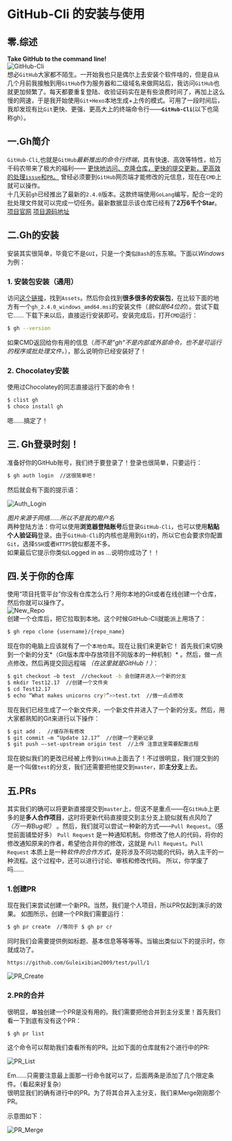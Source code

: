 # GitHub-Cli 的安装与使用  

## 零.综述  
**Take GitHub to the command line!**  
![GitHub-Cli](https://raw.githubusercontent.com/Guleixibian2009/Guleixibian2009/GitHub-Drive/Cli1.png)  
想必`GitHub`大家都不陌生。一开始我也只是偶尔上去安装个软件啥的，但是自从几个月前我接触到用`GitHub`作为服务器和二级域名来做网站后，我访问`GitHub`也就更加频繁了。每天都要重复登陆、收验证码实在是有些浪费时间了，再加上这么慢的网速，于是我开始使用`Git+Hexo`本地生成+上传的模式。可用了一段时间后，我却发现有比`Git`更快、更强、更高大上的终端命令行——**`GitHub-Cli`**(以下也简称gh）。

## 一.Gh简介
`GitHub-Cli`,也就是`GitHub`*最新推出的命令行终端*，具有快速、高效等特性，给万千码农带来了极大的福利—— <u>更快地访问、克隆仓库，更快的提交更新，更高效的处理`issue`和`PR`。</u> 曾经必须要到`GitHub`网页端才能修改的元信息，现在在`CMD`上就可以操作。  
十几天前`gh`已经推出了最新的`2.4.0`版本。这款终端使用`GoLang`编写，配合一定的批处理文件就可以完成一切任务。最新数据显示该仓库已经有了**2万6千个Star**。  
[项目官网](https://cli.github.com/)  [项目源码地址](https://github.com/cli/cli/)

## 二.Gh的安装
安装其实很简单，毕竟它不是`GUI`，只是一个类似`Bash`的东东嘛。下面以*Windows*为例：

### 1. 安装包安装（通用）
访问[这个链接](https://github.com/cli/cli/releases/tag/v2.4.0)，找到`Assets`。然后你会找到**很多很多的安装包**，在比较下面的地方有一个`gh_2.4.0_windows_amd64.msi`的安装文件（*貌似是64位的*）。尝试下载它……
下载下来以后，直接运行安装即可。安装完成后，打开`CMD`运行：

 ```bash
 $ gh --version  
 ```
如果CMD返回给你有用的信息（*而不是“gh“不是内部或外部命令，也不是可运行的程序或批处理文件。*），那么说明你已经安装好了！

### 2. Chocolatey安装
使用过Chocolatey的同志直接运行下面的命令！

```bash
$ clist gh
$ choco install gh
```
嗯……搞定了！

## 三. Gh登录时刻！
准备好你的GitHub账号，我们终于要登录了！登录也很简单，只要运行：

```bash
$ gh auth login  //这很简单吧！
```

然后就会有下面的提示语：

![Auth_Login](https://raw.githubusercontent.com/Guleixibian2009/Guleixibian2009/GitHub-Drive/Auth_Login.png)

*图片来源于网络……所以不是我的用户名*  
两种登陆方法：你可以使用**浏览器登陆账号**后登录`GitHub-Cli`，也可以使用**粘贴个人验证码**登录。由于`GitHub-Cli`的内核也是用到`Git`的，所以它也会要求你配置`Git`，选择`SSH`或者`HTTPS`貌似都差不多。  
如果最后它提示你类似Logged in as …说明你成功了！！  

## 四.关于你的仓库
使用“项目托管平台”你没有仓库怎么行？用你本地的Git或者在线创建一个仓库，然后你就可以操作了。  
![New_Repo](https://raw.githubusercontent.com/Guleixibian2009/Guleixibian2009/GitHub-Drive/New_Repo.png)  
创建一个仓库后，把它拉取到本地。这个时候GitHub-Cli就能派上用场了：  

```bash
$ gh repo clone {username}/{repo_name}
```

现在你的电脑上应该就有了一个`本地仓库`。现在让我们来更新它！
首先我们来切换到一个新的分支*（Git版本库中存放项目不同版本的一种机制）* 。然后，做一点点修改，然后再提交回远程端 *（在这里就是GitHub！）*：

```bash
$ git checkout –b test  //checkout -b 会创建并进入一个新的分支
$ mkdir Test12.17  //创建一个文件夹
$ cd Test12.17
$ echo “What makes unicorns cry?”>>test.txt  //做一点点修改
```

现在我们已经生成了一个新文件夹，一个新文件并进入了一个新的分支。然后，用大家都熟知的Git来进行以下操作：

```bash
$ git add .  //缓存所有修改
$ git commit –m “Update 12.17”  //创建一个更新记录
$ git push –-set-upstream origin test  //上传 注意这里需要配置远程
```

现在貌似我们的更改已经被上传到`GitHub`上面去了！不过很明显，我们提交到的是一个叫做`test`的分支，我们还需要把他提交到`master`，即**主分支**上去。

## 五.PRs
其实我们的确可以将更新直接提交到`master`上，但这不是重点——在`GitHub`上更多的是**多人合作项目**，这时将更新代码直接提交到主分支上貌似就有点风险了 *（万一有Bug呢）* 。然后，我们就可以尝试一种新的方式——`Pull Request`。（感觉前面铺垫好多）
`Pull Request` 是一种通知机制。你修改了他人的代码，将你的修改通知原来的作者，希望他合并你的修改，这就是 `Pull Request`。`Pull Request` 本质上是一种*软件的合作方式*，是将涉及不同功能的代码，纳入主干的一种流程。这个过程中，还可以进行讨论、审核和修改代码。
所以，你学废了吗……

### 1.创建PR
现在我们来尝试创建一个新PR。当然，我们是个人项目，所以PR仅起到演示的效果。
如图所示，创建一个PR我们需要运行：

```bash
$ gh pr create  //等同于 $ gh pr cr
```

同时我们会需要提供例如标题、基本信息等等等等。当输出类似以下的提示时，你就成功了。

```bash
https://github.com/Guleixibian2009/test/pull/1
```

![PR_Create](https://raw.githubusercontent.com/Guleixibian2009/Guleixibian2009/GitHub-Drive/PR_Create.png)  

### 2.PR的合并
很明显，单独创建一个PR是没有用的。我们需要把他合并到主分支里！首先我们看一下到底有没有这个PR：  

```bash
$ gh pr list
```

这个命令可以帮助我们查看所有的PR。比如下面的仓库就有2个进行中的PR:  

![PR_List](https://raw.githubusercontent.com/Guleixibian2009/Guleixibian2009/GitHub-Drive/PR_List.jpg)

Em……只需要注意最上面那一行命令就可以了，后面两条是添加了几个限定条件。（看起来好复杂）  
很明显我们的确有进行中的PR。为了将其合并入主分支，我们来Merge刚刚那个PR。  

示意图如下：

![PR_Merge](https://raw.githubusercontent.com/Guleixibian2009/Guleixibian2009/GitHub-Drive/PR_Merge.png)
